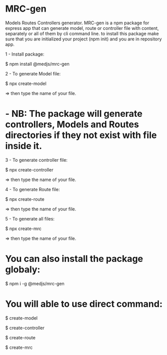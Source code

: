 # MRC-gen
Models Routes Controllers generator.
MRC-gen is a npm package for express app that can generate model, route or controller file with content, separately or all of them by cli command line.
to install this package make sure that you are initialized your project (npm init) and you are in repository app.

1 - Install package:

$ npm install @medjs/mrc-gen

2 - To generate Model file:

$ npx create-model

=> then type the name of your file.

# - NB: The package will generate controllers, Models and Routes directories if they not exist with file inside it. 

3 - To generate controller file:

$ npx create-controller

=> then type the name of your file.

4 - To generate Route file:

$ npx create-route

=> then type the name of your file.

5 - To generate all files:

$ npx create-mrc

=> then type the name of your file.

# You can also install the package globaly:

$ npm i -g @medjs/mrc-gen

# You will able to use direct command:

$ create-model

$ create-controller

$ create-route

$ create-mrc
